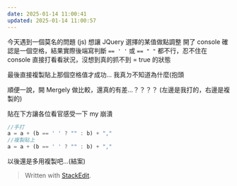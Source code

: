 ```yaml
---
date: 2025-01-14 11:00:41
updated: 2025-01-14 11:00:57
---
```

今天遇到一個莫名的問題 (js)
想讓 JQuery 選擇的某值做點調整
開了 console 確認是一個空格，結果實際後端寫判斷 `== ' '` 或 `== " "` 都不行，忍不住在 console 直接打看看狀況，沒想到真的抓不到 = true 的狀態

最後直接複製貼上那個空格值才成功...
我真ㄉ不知道為什麼(抱頭

順便一說，開 Mergely 做比較，還真的有差...？？？？ (左邊是我打的，右邊是複製的)

貼在下方讓各位看官感受一下 my 崩潰
```js
//手打
a = a + (b == ' ' ? "" : b) + ","
//複製貼上
a = a + (b == ' ' ? "" : b) + ","
```

以後還是多用複製吧...(結案)

> Written with [StackEdit](https://stackedit.io/).